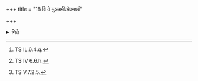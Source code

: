 +++
title = "18 वि ते मुञ्चामीत्येतमश्वं"

+++

<details><summary>थिते</summary>

18. Having released the horse with vi te muñcāmi...[^1] having placed the chariot on its stand, with rathavāhanaṁ havirasya...,[^2] he rubs the back of the horse with dyauste pr̥ṣṭham....[^3]   

[^1]: TS IL.6.4.q.  

[^2]: TS IV 6.6.h.  

[^3]: TS V.7.2.5.  
</details>
